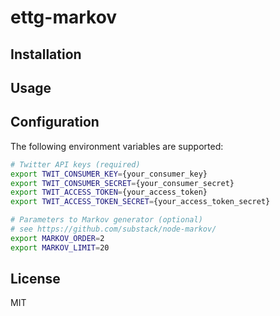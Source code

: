# ettg-markov

## Installation

## Usage

## Configuration
The following environment variables are supported:
```bash
# Twitter API keys (required)
export TWIT_CONSUMER_KEY={your_consumer_key}
export TWIT_CONSUMER_SECRET={your_consumer_secret}
export TWIT_ACCESS_TOKEN={your_access_token}
export TWIT_ACCESS_TOKEN_SECRET={your_access_token_secret}

# Parameters to Markov generator (optional)
# see https://github.com/substack/node-markov/
export MARKOV_ORDER=2
export MARKOV_LIMIT=20
```

## License
MIT

